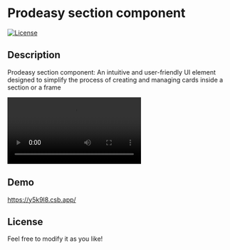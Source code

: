 # Prodeasy section component

[![License](https://img.shields.io/badge/License-MIT-blue.svg)](https://opensource.org/licenses/MIT)

## Description

Prodeasy section component: An intuitive and user-friendly UI element designed to simplify the process of creating and managing cards inside a section or a frame

![Watch the video](https://github.com/dinesh-rawat-dev/Prodeasy-section-component/raw/main/section_component.mov)


## Demo

https://y5k9l8.csb.app/

## License

Feel free to modify it as you like!
